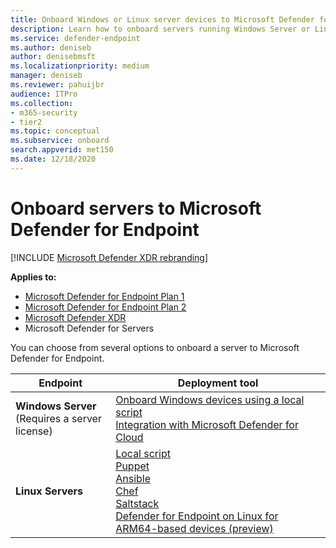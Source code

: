 ```yaml
---
title: Onboard Windows or Linux server devices to Microsoft Defender for Endpoint
description: Learn how to onboard servers running Windows Server or Linux Server to Microsoft Defender for Endpoint.
ms.service: defender-endpoint
ms.author: deniseb
author: denisebmsft
ms.localizationpriority: medium
manager: deniseb
ms.reviewer: pahuijbr
audience: ITPro
ms.collection:
- m365-security
- tier2
ms.topic: conceptual
ms.subservice: onboard
search.appverid: met150
ms.date: 12/18/2020
---
```


# Onboard servers to Microsoft Defender for Endpoint

[!INCLUDE [Microsoft Defender XDR rebranding](../includes/microsoft-defender.md)]

**Applies to:**

- [Microsoft Defender for Endpoint Plan 1](microsoft-defender-endpoint.md)
- [Microsoft Defender for Endpoint Plan 2](microsoft-defender-endpoint.md)
- [Microsoft Defender XDR](/defender-xdr)
- Microsoft Defender for Servers

You can choose from several options to onboard a server to Microsoft Defender for Endpoint.


|Endpoint|Deployment tool|
|---|---|
|**Windows Server** <br/>(Requires a server license) | [Onboard Windows devices using a local script](configure-endpoints-script.md)<br/>[Integration with Microsoft Defender for Cloud](azure-server-integration.md) |
|**Linux Servers**|[Local script](linux-install-manually.md) <br/> [Puppet](linux-install-with-puppet.md) <br/> [Ansible](linux-install-with-ansible.md) <br/> [Chef](linux-deploy-defender-for-endpoint-with-chef.md)<br/> [Saltstack](linux-install-with-saltack.md)<br/>[Defender for Endpoint on Linux for ARM64-based devices (preview)](mde-linux-arm.md)|

